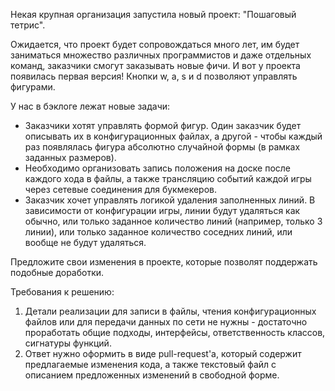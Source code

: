 Некая крупная организация запустила новый проект: "Пошаговый тетрис". 

Ожидается, что проект будет сопровождаться много лет, им будет заниматься множество различных программистов и даже отдельных команд, заказчики смогут заказывать новые фичи. И вот у проекта появилась первая версия! Кнопки w, a, s и d позволяют управлять фигурами.

У нас в бэклоге лежат новые задачи:

- Заказчики хотят управлять формой фигур. Один заказчик будет описывать их в конфигурационных файлах, а другой - чтобы каждый раз появлялась фигура абсолютно случайной формы (в рамках заданных размеров).
- Необходимо организовать запись положения на доске после каждого хода в файлы, а также трансляцию событий каждой игры через сетевые соединения для букмекеров. 
- Заказчик хочет управлять логикой удаления заполненных линий. В зависимости от конфигурации игры, линии будут удаляться как обычно, или только заданное количество линий (например, только 3 линии), или только заданное количество соседних линий, или вообще не будут удаляться.

Предложите свои изменения в проекте, которые позволят поддержать подобные доработки.

Требования к решению:

1. Детали реализации для записи в файлы, чтения конфигурационных файлов или для передачи данных по сети не нужны - достаточно проработать общие подходы, интерфейсы, ответственность классов, сигнатуры функций.
2. Ответ нужно оформить в виде pull-request'а, который содержит предлагаемые изменения кода, а также текстовый файл с описанием предложенных изменений в свободной форме.
